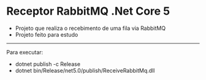 # Receptor RabbitMQ .Net Core 5

- Projeto que realiza o recebimento de uma fila via RabbitMQ
- Projeto feito para estudo

---

Para executar:

- dotnet publish -c Release
- dotnet bin/Release/net5.0/publish/ReceiveRabbitMq.dll